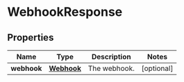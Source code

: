 

# WebhookResponse

## Properties

Name | Type | Description | Notes
------------ | ------------- | ------------- | -------------
**webhook** | [**Webhook**](Webhook.md) | The webhook. |  [optional]



